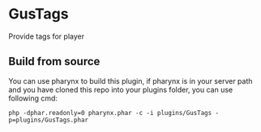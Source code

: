 # GusTags
Provide tags for player

## Build from source
You can use pharynx to build this plugin, if pharynx is in your server path and you have cloned this repo into your plugins folder, you can use following cmd:
```
php -dphar.readonly=0 pharynx.phar -c -i plugins/GusTags -p=plugins/GusTags.phar
```